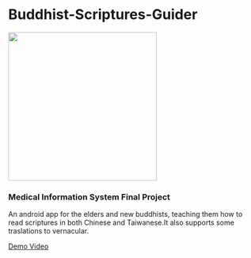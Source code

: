 # Buddhist-Scriptures-Guider
<img src="https://i.imgur.com/Xi1PmMI.jpg" width="300">

### Medical Information System Final Project
An android app for the elders and new buddhists, teaching them how to read scriptures in both Chinese and Taiwanese.It also supports some traslations to vernacular.

[Demo Video](https://drive.google.com/file/d/1SQyrh18_Ncmzw80xzQi1jW_XvZ_QWSLv/view?usp=sharing)
